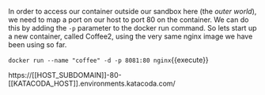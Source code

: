 In order to access our container outside our sandbox here (the <i>outer world</i>), 
we need to map a port on our host to port 80 on the container.
We can do this by adding the `-p` parameter to the docker run command.
So lets start up a new container, called Coffee2, using the very same nginx image we have been using so far.

`docker run --name "coffee" -d -p 8081:80 nginx`{{execute}}





https://[[HOST_SUBDOMAIN]]-80-[[KATACODA_HOST]].environments.katacoda.com/